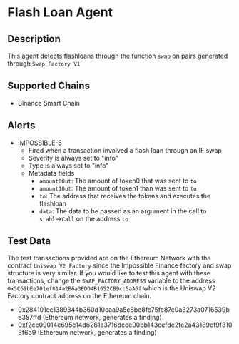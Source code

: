 # Flash Loan Agent

## Description

This agent detects flashloans through the function `swap` on pairs generated through `Swap Factory V1`

## Supported Chains

- Binance Smart Chain

## Alerts

- IMPOSSIBLE-5
  - Fired when a transaction involved a flash loan through an IF swap
  - Severity is always set to "info"
  - Type is always set to "info"
  - Metadata fields
    - `amount0Out`: The amount of token0 that was sent to `to`
    - `amount1Out`: The amount of token1 than was sent to `to`
    - `to`: The address that receives the tokens and executes the flashloan
    - `data`: The data to be passed as an argument in the call to `stableXCall` on the address `to`

## Test Data

The test transactions provided are on the Ethereum Network with the contract `Uniswap V2 Factory` since the Impossible Finance factory and swap structure is very similar.
If you would like to test this agent with these transactions, change the `SWAP_FACTORY_ADDRESS` variable to the address `0x5C69bEe701ef814a2B6a3EDD4B1652CB9cc5aA6f` which is the Uniswap V2 Factory contract address on the Ethereum chain.

 - 0x284101ec1389344b360d10caa9a5c8be8fc75fe87c0a3273a0716539b5357ffd (Ethereum network, generates a finding)
 - 0xf2ce09014e695e14d6261a3716dcee90bb143cefde2fe2a43189ef9f3103f6b9 (Ethereum network, generates a finding)
